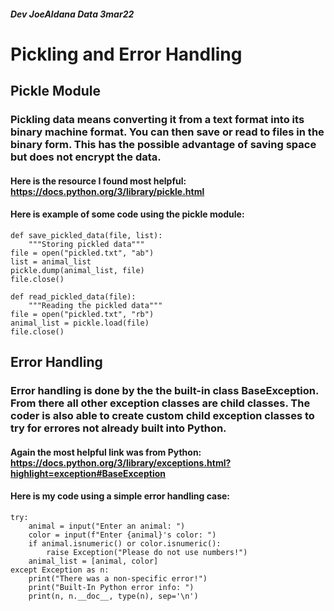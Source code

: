 ##### *Dev* **JoeAldana** *Data* **3mar22**
# Pickling and Error Handling
## Pickle Module
### Pickling data means converting it from a text format into its binary machine format. You can then save or read to files in the binary form. This has the possible advantage of saving space but does not encrypt the data.
#### Here is the resource I found most helpful: https://docs.python.org/3/library/pickle.html
#### Here is example of some code using the pickle module:
```
def save_pickled_data(file, list):
    """Storing pickled data"""
file = open("pickled.txt", "ab")
list = animal_list
pickle.dump(animal_list, file)
file.close()

def read_pickled_data(file):
    """Reading the pickled data"""
file = open("pickled.txt", "rb")
animal_list = pickle.load(file)
file.close()
```
## Error Handling
### Error handling is done by the the built-in class BaseException. From there all other exception classes are child classes. The coder is also able to create custom child exception classes to try for errores not already built into Python.
#### Again the most helpful link was from Python: https://docs.python.org/3/library/exceptions.html?highlight=exception#BaseException
#### Here is my code using a simple error handling case:
```
try:
    animal = input("Enter an animal: ")
    color = input(f"Enter {animal}'s color: ")
    if animal.isnumeric() or color.isnumeric():
        raise Exception("Please do not use numbers!")
    animal_list = [animal, color]
except Exception as n:
    print("There was a non-specific error!")
    print("Built-In Python error info: ")
    print(n, n.__doc__, type(n), sep='\n')
```

